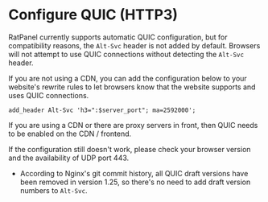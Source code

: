 # Configure QUIC (HTTP3)

RatPanel currently supports automatic QUIC configuration, but for compatibility reasons, the `Alt-Svc` header is not added by default. Browsers will not attempt to use QUIC connections without detecting the `Alt-Svc` header.

If you are not using a CDN, you can add the configuration below to your website's rewrite rules to let browsers know that the website supports and uses QUIC connections.

```
add_header Alt-Svc 'h3=":$server_port"; ma=2592000';
```

If you are using a CDN or there are proxy servers in front, then QUIC needs to be enabled on the CDN / frontend.

If the configuration still doesn't work, please check your browser version and the availability of UDP port 443.

* According to Nginx's git commit history, all QUIC draft versions have been removed in version 1.25, so there's no need to add draft version numbers to `Alt-Svc`.
